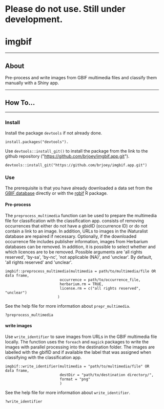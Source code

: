 # **Please do not use. Still under development.**

# imgbif

------------------------------------------------------------------------

## About

Pre-process and write images from GBIF multimedia files and classify them manually with a Shiny app.

------------------------------------------------------------------------

## How To...

------------------------------------------------------------------------

### Install

Install the package `devtools` if not already done.

```         
install.packages("devtools").
```

Use `devtools::install_git()` to install the package from the link to the github repository ("https://github.com/brjoey/imgbif.app.git").

```         
devtools::install_git("https://github.com/brjoey/imgbif.app.git")
```

### Use

The prerequisite is that you have already downloaded a data set from the [GBIF database](https://www.gbif.org/) directly or with the [rgbif](https://www.gbif.org/tool/81747/rgbif) R package.

#### Pre-process

The `preprocess_multimedia` function can be used to prepare the multimedia file for classification with the classification app. consists of removing occurrences that either do not have a gbidID (occurrence ID) or do not contain a link to an image. In addition, URLs to images in the iNaturalist database are repaired if necessary. Optionally, if the downloaded occurrence file includes publisher information, images from Herbarium databases can be removed. In addition, it is possible to select whether and which licences are to be removed. Possible arguments are 'all rights reserved', 'by-sa', 'by-nc', 'not applicable (NA)', and 'unclear'. By default, 'all rights reserved' and 'unclear'.

```         
imgbif::preprocess_multimedia(multimedia = path/to/multimedia/file OR data frame,
                         occurrence = path/to/occurrence_file,
                         herbarium.rm = TRUE,
                         license.rm = c("all rights reserved", "unclear")
                        )
```

See the help file for more information about `prepr_multimedia`.

```         
?preprocess_multimedia
```

#### write images

Use `write_identifier` to save images from URLs in the GBIF multimedia file locally. The function uses the `foreach` and `magick` packages to write the images with parallel processing into the destination folder. The images are labelled with the gbifID and if available the label that was assigned when classifying with the classification app.

```         
imgbif::write_identifier(multimedia = "path/to/multimedia/file" OR data frame,
                         destDir = "path/to/destination directory/",
                         format = "png"
                         )
```

See the help file for more information about `write_identifier`.

```         
?write_identifier
```
